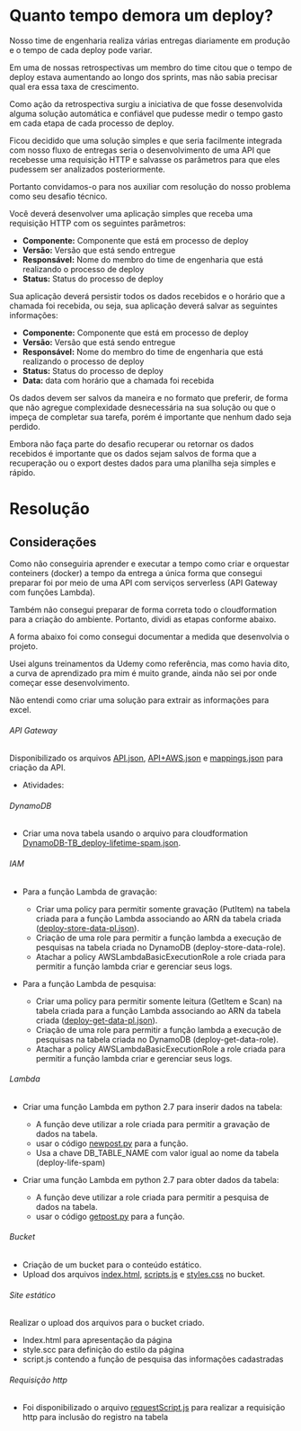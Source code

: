 # Quanto tempo demora um deploy?

Nosso time de engenharia realiza várias entregas diariamente em produção e o tempo de cada deploy pode variar.

Em uma de nossas retrospectivas um membro do time citou que o tempo de deploy estava aumentando ao longo dos sprints, mas não sabia precisar qual era essa taxa de crescimento.

Como ação da retrospectiva surgiu a iniciativa de que fosse desenvolvida alguma solução automática e confiável que pudesse medir o tempo gasto em cada etapa de cada processo de deploy.

Ficou decidido que uma solução simples e que seria facilmente integrada com nosso fluxo de entregas seria o desenvolvimento de uma API que recebesse uma requisição HTTP e salvasse os parâmetros para que eles pudessem ser analizados posteriormente.

Portanto convidamos-o para nos auxiliar com resolução do nosso problema como seu desafio técnico.

Você deverá desenvolver uma aplicação simples que receba uma requisição HTTP com os seguintes parâmetros:

* **Componente:** Componente que está em processo de deploy
* **Versão:** Versão que está sendo entregue
* **Responsável:** Nome do membro do time de engenharia que está realizando o processo de deploy
* **Status:** Status do processo de deploy

Sua aplicação deverá persistir todos os dados recebidos e o horário que a chamada foi recebida, ou seja, sua aplicação deverá salvar as seguintes informações:

* **Componente:** Componente que está em processo de deploy
* **Versão:** Versão que está sendo entregue
* **Responsável:** Nome do membro do time de engenharia que está realizando o processo de deploy
* **Status:** Status do processo de deploy
* **Data:** data com horário que a chamada foi recebida

Os dados devem ser salvos da maneira e no formato que preferir, de forma que não agregue complexidade desnecessária na sua solução ou que o impeça de completar sua tarefa, porém é importante que nenhum dado seja perdido.

Embora não faça parte do desafio recuperar ou retornar os dados recebidos é importante que os dados sejam salvos de forma que a recuperação ou o export destes dados para uma planilha seja simples e rápido.


# Resolução

## Considerações

Como não conseguiria aprender e executar a tempo como criar e orquestar conteiners (docker) a tempo da entrega a única forma que consegui preparar foi por meio de uma API com serviços serverless (API Gateway com funções Lambda).

Também não consegui preparar de forma correta todo o cloudformation para a criação do ambiente. Portanto, dividi as etapas conforme abaixo.

A forma abaixo foi como consegui documentar a medida que desenvolvia o projeto.

Usei alguns treinamentos da Udemy como referência, mas como havia dito, a curva de aprendizado pra mim é muito grande, ainda não sei por onde começar esse desenvolvimento.

Não entendi como criar uma solução para extrair as informações para excel.

###### API Gateway

Disponibilizado os arquivos [API.json](APIGateway_files/API.json), [API+AWS.json](APIGateway_files/API+AWS.json) e [mappings.json](APIGateway_files/mappings.json) para criação da API.

* Atividades:

###### DynamoDB

* Criar uma nova tabela usando o arquivo para cloudformation [DynamoDB-TB_deploy-lifetime-spam.json](DynamoDB/DynamoDB-TB_deploy-lifetime-spam.json).

###### IAM

* Para a função Lambda de gravação:
  -  Criar uma policy para permitir somente gravação (PutItem) na tabela criada para a função Lambda associando ao ARN da tabela criada \([deploy-store-data-pl.json](IAM/deploy-store-data-pl.json)\).
  - Criação de uma role para permitir a função lambda a execução de pesquisas na tabela criada no DynamoDB (deploy-store-data-role).
  - Atachar a policy AWSLambdaBasicExecutionRole a role criada para permitir a função lambda criar e gerenciar seus logs.

* Para a função Lambda de pesquisa:
  -  Criar uma policy para permitir somente leitura (GetItem e Scan) na tabela criada para a função Lambda associando ao ARN da tabela criada \([deploy-get-data-pl.json](IAM/deploy-store-data-pl.json)\).
  - Criação de uma role para permitir a função lambda a execução de pesquisas na tabela criada no DynamoDB (deploy-get-data-role).
  - Atachar a policy AWSLambdaBasicExecutionRole a role criada para permitir a função lambda criar e gerenciar seus logs.

###### Lambda

* Criar uma função Lambda em python 2.7 para inserir dados na tabela:
  - A função deve utilizar a role criada para permitir a gravação de dados na tabela.
  - usar o código [newpost.py](Lambda_function/newpost.py) para a função.
  - Usa a chave DB\_TABLE\_NAME com valor igual ao nome da tabela (deploy-life-spam) 

* Criar uma função Lambda em python 2.7 para obter dados da tabela:
  - A função deve utilizar a role criada para permitir a pesquisa de dados na tabela.
  - usar o código [getpost.py](Lambda_function/getpost.py) para a função.

###### Bucket

* Criação de um bucket para o conteúdo estático.
* Upload dos arquivos [index.html](StaticS3_Site/index.html), [scripts.js](StaticS3_Site/scripts.js) e [styles.css](StaticS3_Site/styles.css) no bucket.

###### Site estático

Realizar o upload dos arquivos para o bucket criado.

* Index.html para apresentação da página
* style.scc para definição do estilo da página
* script.js contendo a função de pesquisa das informações cadastradas

###### Requisição http

* Foi disponibilizado o arquivo [requestScript.js](RequestScript/requestScript.js) para realizar a requisição http para inclusão do registro na tabela